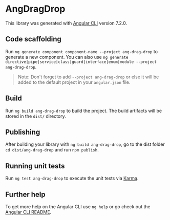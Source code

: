 # AngDragDrop

This library was generated with [Angular CLI](https://github.com/angular/angular-cli) version 7.2.0.

## Code scaffolding

Run `ng generate component component-name --project ang-drag-drop` to generate a new component. You can also use `ng generate directive|pipe|service|class|guard|interface|enum|module --project ang-drag-drop`.
> Note: Don't forget to add `--project ang-drag-drop` or else it will be added to the default project in your `angular.json` file. 

## Build

Run `ng build ang-drag-drop` to build the project. The build artifacts will be stored in the `dist/` directory.

## Publishing

After building your library with `ng build ang-drag-drop`, go to the dist folder `cd dist/ang-drag-drop` and run `npm publish`.

## Running unit tests

Run `ng test ang-drag-drop` to execute the unit tests via [Karma](https://karma-runner.github.io).

## Further help

To get more help on the Angular CLI use `ng help` or go check out the [Angular CLI README](https://github.com/angular/angular-cli/blob/master/README.md).
